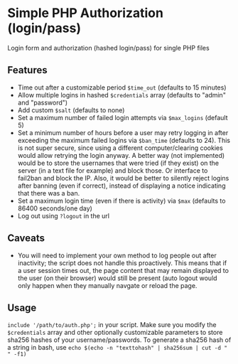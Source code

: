 # Simple PHP Authorization (login/pass)
Login form and authorization (hashed login/pass) for single PHP files

## Features
- Time out after a customizable period `$time_out` (defaults to 15 minutes)
- Allow multiple logins in hashed `$credentials` array (defaults to "admin" and "password")
- Add custom `$salt` (defaults to none)
- Set a maximum number of failed login attempts via `$max_logins` (default 5)
- Set a minimum number of hours before a user may retry logging in after exceeding the maximum failed logins via `$ban_time` (defaults to 24). This is not super secure, since using a different computer/clearing cookies would allow retrying the login anyway. A better way (not implemented) would be to store the usernames that were tried (if they exist) on the server (in a text file for example) and block those. Or interface to fail2ban and block the IP. Also, it would be better to silently reject logins after banning (even if correct), instead of displaying a notice indicating that there was a ban. 
- Set a maximum login time (even if there is activity) via `$max` (defaults to 86400 seconds/one day)
- Log out using `?logout` in the url

## Caveats
- You will need to implement your own method to log people out after inactivity; the script does not handle this proactively. This means that if a user session times out, the page content that may remain displayed to the user (on their browser) would still be present (auto logout would only happen when they manually navgate or reload the page.

## Usage
`include '/path/to/auth.php';` in your script. Make sure you modify the `$credentials` array and other optionally customizable parameters to store sha256 hashes of your username/passwords. To generate a sha256 hash of a string in bash, use `echo $(echo -n "texttohash" | sha256sum | cut -d " " -f1)`
